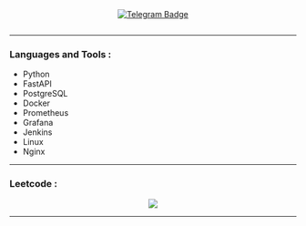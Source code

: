 <div id='socials' align='center'>
    <a href="https://t.me/bugsandfeatures">
      <img src="https://img.shields.io/badge/Telegram-blue?style=for-the-badge&logo=telegram&logoColor=white" alt="Telegram Badge"/>
    </a>
</div>
<p align="center"><img src="https://komarev.com/ghpvc/?username=ideahold&style=flat-square&color=blue" alt=""></p>

---

### Languages and Tools :

- Python
- FastAPI
- PostgreSQL
- Docker
- Prometheus
- Grafana
- Jenkins
- Linux
- Nginx

---
### Leetcode :
<div id="stat" align="center"> 
    <img src="https://leetcard.jacoblin.cool/bugsandfeatures?theme=unicorn">
</div>

---
